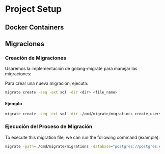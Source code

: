 # Project Setup

## Docker Containers

## Migraciones

### Creación de Migraciones
Usaremos la implementación de golang-migrate para manejar las migraciones:

Para crear una nueva migración, ejecuta:
```bash
migrate create -seq -ext sql -dir <dir> <file_name>
```

#### Ejemplo
```bash
migrate create -seq -ext sql -dir ./cmd/migrate/migrations create_users
```

### Ejecución del Proceso de Migración
To execute this migration file, we can run the following command (example):
```bash
migrate -path=./cmd/migrate/migrations -database="postgres://postgres:debtspassword@localhost/debts?sslmode=disable" up
```
